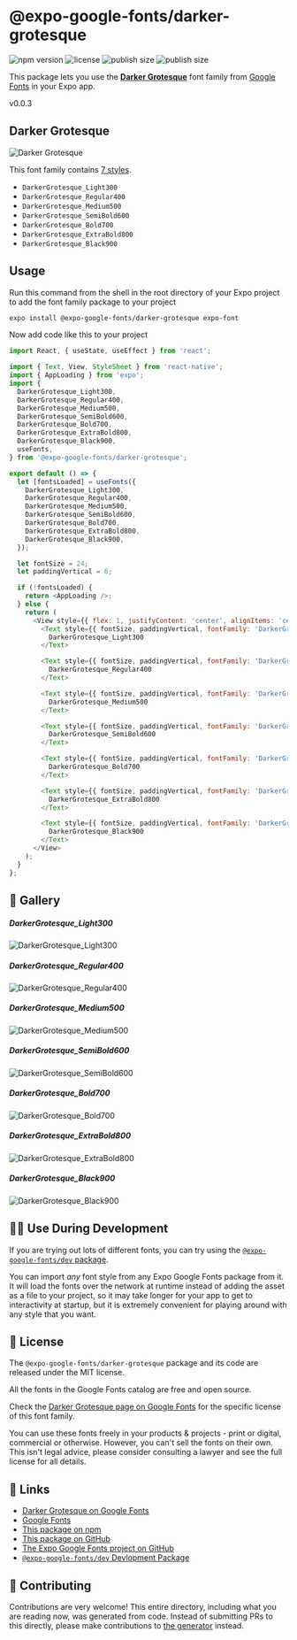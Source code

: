 # @expo-google-fonts/darker-grotesque

![npm version](https://flat.badgen.net/npm/v/@expo-google-fonts/darker-grotesque)
![license](https://flat.badgen.net/github/license/expo/google-fonts)
![publish size](https://flat.badgen.net/packagephobia/install/@expo-google-fonts/darker-grotesque)
![publish size](https://flat.badgen.net/packagephobia/publish/@expo-google-fonts/darker-grotesque)

This package lets you use the [**Darker Grotesque**](https://fonts.google.com/specimen/Darker+Grotesque) font family from [Google Fonts](https://fonts.google.com/) in your Expo app.

v0.0.3

## Darker Grotesque

![Darker Grotesque](./font-family.png)

This font family contains [7 styles](#-gallery).

- `DarkerGrotesque_Light300`
- `DarkerGrotesque_Regular400`
- `DarkerGrotesque_Medium500`
- `DarkerGrotesque_SemiBold600`
- `DarkerGrotesque_Bold700`
- `DarkerGrotesque_ExtraBold800`
- `DarkerGrotesque_Black900`

## Usage

Run this command from the shell in the root directory of your Expo project to add the font family package to your project
```sh
expo install @expo-google-fonts/darker-grotesque expo-font
```

Now add code like this to your project
```js
import React, { useState, useEffect } from 'react';

import { Text, View, StyleSheet } from 'react-native';
import { AppLoading } from 'expo';
import {
  DarkerGrotesque_Light300,
  DarkerGrotesque_Regular400,
  DarkerGrotesque_Medium500,
  DarkerGrotesque_SemiBold600,
  DarkerGrotesque_Bold700,
  DarkerGrotesque_ExtraBold800,
  DarkerGrotesque_Black900,
  useFonts,
} from '@expo-google-fonts/darker-grotesque';

export default () => {
  let [fontsLoaded] = useFonts({
    DarkerGrotesque_Light300,
    DarkerGrotesque_Regular400,
    DarkerGrotesque_Medium500,
    DarkerGrotesque_SemiBold600,
    DarkerGrotesque_Bold700,
    DarkerGrotesque_ExtraBold800,
    DarkerGrotesque_Black900,
  });

  let fontSize = 24;
  let paddingVertical = 6;

  if (!fontsLoaded) {
    return <AppLoading />;
  } else {
    return (
      <View style={{ flex: 1, justifyContent: 'center', alignItems: 'center' }}>
        <Text style={{ fontSize, paddingVertical, fontFamily: 'DarkerGrotesque_Light300' }}>
          DarkerGrotesque_Light300
        </Text>

        <Text style={{ fontSize, paddingVertical, fontFamily: 'DarkerGrotesque_Regular400' }}>
          DarkerGrotesque_Regular400
        </Text>

        <Text style={{ fontSize, paddingVertical, fontFamily: 'DarkerGrotesque_Medium500' }}>
          DarkerGrotesque_Medium500
        </Text>

        <Text style={{ fontSize, paddingVertical, fontFamily: 'DarkerGrotesque_SemiBold600' }}>
          DarkerGrotesque_SemiBold600
        </Text>

        <Text style={{ fontSize, paddingVertical, fontFamily: 'DarkerGrotesque_Bold700' }}>
          DarkerGrotesque_Bold700
        </Text>

        <Text style={{ fontSize, paddingVertical, fontFamily: 'DarkerGrotesque_ExtraBold800' }}>
          DarkerGrotesque_ExtraBold800
        </Text>

        <Text style={{ fontSize, paddingVertical, fontFamily: 'DarkerGrotesque_Black900' }}>
          DarkerGrotesque_Black900
        </Text>
      </View>
    );
  }
};

```

## 🔡 Gallery

##### DarkerGrotesque_Light300
![DarkerGrotesque_Light300](./f789e82ef267fb0b5f0798267ba5e3340b661840b52e1de87f7830b7d87a180e.ttf.png)

##### DarkerGrotesque_Regular400
![DarkerGrotesque_Regular400](./60303e0b600c0176b00422a680228f744d38795fbd8d35344f494b02400628c1.ttf.png)

##### DarkerGrotesque_Medium500
![DarkerGrotesque_Medium500](./a6e1eb6614b97b3298d1d253f5ed4399556da5b06bb191596cebfc813bdd3505.ttf.png)

##### DarkerGrotesque_SemiBold600
![DarkerGrotesque_SemiBold600](./3e516ad3d1d4cec56249227f367cba1e2830faa7cedbcf49abca81e7c202b434.ttf.png)

##### DarkerGrotesque_Bold700
![DarkerGrotesque_Bold700](./b56136288e57809ada8707a74f6756261c3763b3a2686398738c1fd25f157d9c.ttf.png)

##### DarkerGrotesque_ExtraBold800
![DarkerGrotesque_ExtraBold800](./cf5f4f44b908aeed8723415a103b1ad9c5550388d2c8e139adab630a61a74712.ttf.png)

##### DarkerGrotesque_Black900
![DarkerGrotesque_Black900](./eae6b24bfd325c090ef4a304519707f58942487ea7e118bfe036175f8c4690aa.ttf.png)


## 👩‍💻 Use During Development

If you are trying out lots of different fonts, you can try using the [`@expo-google-fonts/dev` package](https://github.com/expo/google-fonts/tree/master/font-packages/dev#readme).

You can import *any* font style from any Expo Google Fonts package from it. It will load the fonts
over the network at runtime instead of adding the asset as a file to your project, so it may take longer
for your app to get to interactivity at startup, but it is extremely convenient
for playing around with any style that you want.

## 📖 License

The `@expo-google-fonts/darker-grotesque` package and its code are released under the MIT license.

All the fonts in the Google Fonts catalog are free and open source.

Check the [Darker Grotesque page on Google Fonts](https://fonts.google.com/specimen/Darker+Grotesque) for the specific license of this font family.

You can use these fonts freely in your products & projects - print or digital, commercial or otherwise. However, you can't sell the fonts on their own. This isn't legal advice, please consider consulting a lawyer and see the full license for all details.

## 🔗 Links

- [Darker Grotesque on Google Fonts](https://fonts.google.com/specimen/Darker+Grotesque)
- [Google Fonts](https://fonts.google.com/)
- [This package on npm](https://www.npmjs.com/package/@expo-google-fonts/darker-grotesque)
- [This package on GitHub](https://github.com/expo/google-fonts/tree/master/font-packages/darker-grotesque)
- [The Expo Google Fonts project on GitHub](https://github.com/expo/google-fonts)
- [`@expo-google-fonts/dev` Devlopment Package](https://github.com/expo/google-fonts/tree/master/font-packages/dev)


## 🤝 Contributing

Contributions are very welcome! This entire directory, including what you are reading now, was generated from code. Instead of submitting PRs to this directly, please make contributions to [the generator](https://github.com/expo/google-fonts/tree/master/packages/generator) instead.
